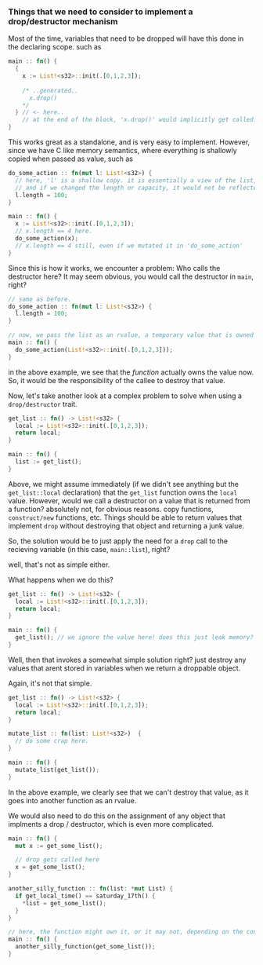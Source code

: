 

### Things that we need to consider to implement a drop/destructor mechanism

Most of the time, variables that need to be dropped will have this done in the declaring scope. such as

```rust
main :: fn() {
  {
    x := List!<s32>::init(.[0,1,2,3]);
    
    /* ..generated..
      x.drop()
    */
  } // <- here..
    // at the end of the block, 'x.drop()' would implicitly get called.
}
```

This works great as a standalone, and is very easy to implement. However, since we have
C like memory semantics, where everything is shallowly copied when passed as value, such as

```rust
do_some_action :: fn(mut l: List!<s32>) {
  // here, 'l' is a shallow copy. it is essentially a view of the list,
  // and if we changed the length or capacity, it would not be reflected in the original value.
  l.length = 100;
}

main :: fn() {
  x := List!<s32>::init(.[0,1,2,3]);
  // x.length == 4 here.
  do_some_action(x);
  // x.length == 4 still, even if we mutated it in 'do_some_action'
}
```

Since this is how it works, we encounter a problem: Who calls the destructor here? It may seem obvious,
you would call the destructor in `main`, right?

```rust
// same as before.
do_some_action :: fn(mut l: List!<s32>) {
  l.length = 100;
}

// now, we pass the list as an rvalue, a temporary value that is owned by the function.
main :: fn() {
  do_some_action(List!<s32>::init(.[0,1,2,3]));
}
```

in the above example, we see that the _function_ actually owns the value now. So, it would be the responsibility of the 
callee to destroy that value.


Now, let's take another look at a complex problem to solve when using a `drop/destructor` trait.

```rust
get_list :: fn() -> List!<s32> {
  local := List!<s32>::init(.[0,1,2,3]);
  return local;
}

main :: fn() {
  list := get_list();
}
```

Above, we might assume immediately (if we didn't see anything but the `get_list::local` declaration) that the `get_list` function
owns the `local` value. However, would we call a destructor on a value that is returned from a function? absolutely not, for obvious reasons.
copy functions, `construct/new` functions, etc. Things should be able to return values that implement `drop` without destroying that object
and returning a junk value.

So, the solution would be to just apply the need for a `drop` call to the recieving variable (in this case, `main::list`), right?

well, that's not as simple either.

What happens when we do this?

```rust 
get_list :: fn() -> List!<s32> {
  local := List!<s32>::init(.[0,1,2,3]);
  return local;
}

main :: fn() {
  get_list(); // we ignore the value here! does this just leak memory?
}
```

Well, then that invokes a somewhat simple solution right? just destroy any values that arent stored in variables when we return a droppable object. 

Again, it's not that simple.

```rust
get_list :: fn() -> List!<s32> {
  local := List!<s32>::init(.[0,1,2,3]);
  return local;
}

mutate_list :: fn(list: List!<s32>)  {
  // do some crap here.
}

main :: fn() {
  mutate_list(get_list());
}
```

In the above example, we clearly see that we can't destroy that value, as it goes into another function as an rvalue.

We would also need to do this on the assignment of any object that implments a drop / destructor, which is even more complicated.

```rust
main :: fn() {
  mut x := get_some_list();

  // drop gets called here
  x = get_some_list();
}

another_silly_function :: fn(list: *mut List) {
  if get_local_time() == saturday_17th() {
    *list = get_some_list();
  }
}

// here, the function might own it, or it may not, depending on the condition
main :: fn() {
  another_silly_function(get_some_list());
}
```
